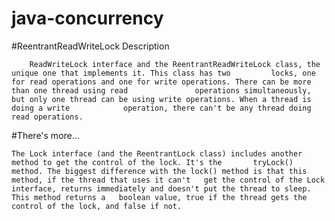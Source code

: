 # java-concurrency


#ReentrantReadWriteLock Description
	
		ReadWriteLock interface and the ReentrantReadWriteLock class, the unique one that implements it. This class has two 		locks, one for read operations and one for write operations. There can be more than one thread using read 				operations simultaneously, but only one thread can be using write operations. When a thread is doing a write 			operation, there can't be any thread doing read operations.
	
#There's more…

	The Lock interface (and the ReentrantLock class) includes another method to get the control of the lock. It's the 		tryLock() method. The biggest difference with the lock() method is that this method, if the thread that uses it can't 	get the control of the Lock interface, returns immediately and doesn't put the thread to sleep. This method returns a	boolean value, true if the thread gets the control of the lock, and false if not.